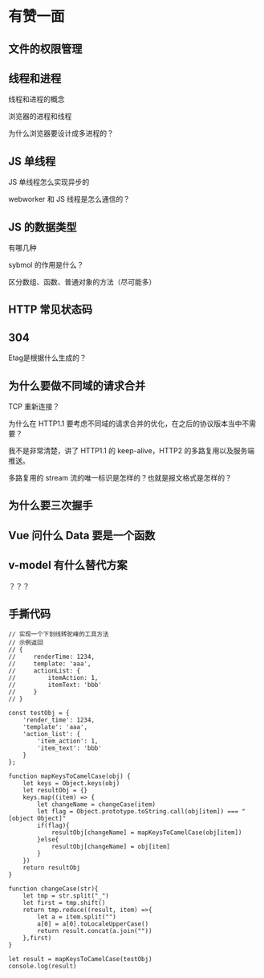 # 有赞一面

## 文件的权限管理

## 线程和进程

线程和进程的概念

浏览器的进程和线程

为什么浏览器要设计成多进程的？

## JS 单线程

JS 单线程怎么实现异步的

webworker 和 JS 线程是怎么通信的？

## JS 的数据类型

有哪几种

sybmol 的作用是什么？

区分数组、函数、普通对象的方法（尽可能多）

## HTTP 常见状态码

## 304

Etag是根据什么生成的？

## 为什么要做不同域的请求合并

TCP 重新连接？

为什么在 HTTP1.1 要考虑不同域的请求合并的优化，在之后的协议版本当中不需要？

我不是非常清楚，讲了 HTTP1.1 的 keep-alive，HTTP2 的多路复用以及服务端推送。

多路复用的 stream 流的唯一标识是怎样的？也就是报文格式是怎样的？

## 为什么要三次握手

## Vue 问什么 Data 要是一个函数

## v-model 有什么替代方案

？？？

## 手撕代码

```JS
// 实现一个下划线转驼峰的工具方法
// 示例返回
// {
//     renderTime: 1234,
//     template: 'aaa',
//     actionList: {
//         itemAction: 1,
//         itemText: 'bbb'
//     }
// }

const testObj = {
    'render_time': 1234,
    'template': 'aaa',
    'action_list': {
        'item_action': 1,
        'item_text': 'bbb'
    }
};

function mapKeysToCamelCase(obj) {
    let keys = Object.keys(obj)
    let resultObj = {}
    keys.map((item) => {
        let changeName = changeCase(item)
        let flag = Object.prototype.toString.call(obj[item]) === "[object Object]"
        if(flag){
            resultObj[changeName] = mapKeysToCamelCase(obj[item])
        }else{
            resultObj[changeName] = obj[item]
        }
    })
    return resultObj
}

function changeCase(str){
    let tmp = str.split("_")
    let first = tmp.shift()
    return tmp.reduce((result, item) =>{
        let a = item.split("")
        a[0] = a[0].toLocaleUpperCase()
        return result.concat(a.join(""))
    },first)
}

let result = mapKeysToCamelCase(testObj)
console.log(result)
```
